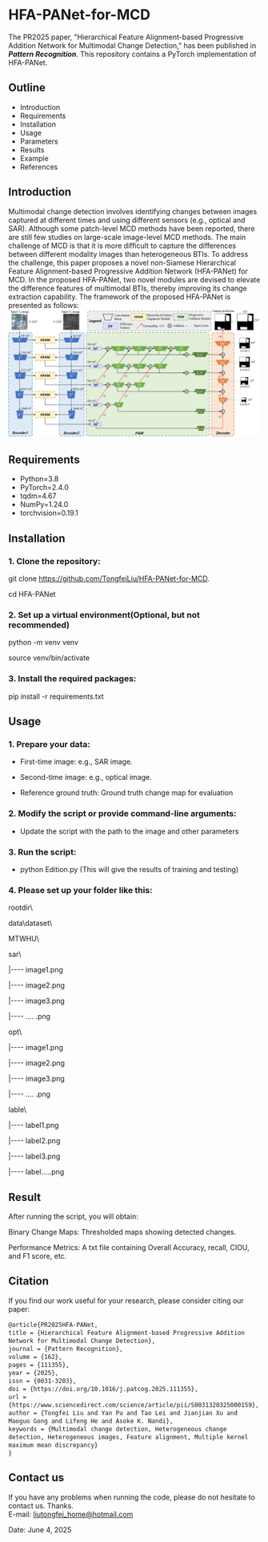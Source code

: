 # HFA-PANet-for-MCD
The PR2025 paper, "Hierarchical Feature Alignment-based Progressive Addition Network for Multimodal Change Detection," has been published in ***Pattern Recognition***.
This repository contains a PyTorch implementation of HFA-PANet.

## Outline

<ul>

 <li>Introduction</li>

  <li>Requirements</li>


  <li>Installation</li>

  <li>Usage</li>

  <li>Parameters</li>

  <li>Results</li>

  <li>Example</li>

  <li>References</li>

</ul>

## Introduction

Multimodal change detection involves identifying changes between images captured at different times and using different sensors (e.g., optical and SAR). Although some patch-level MCD methods have been reported, there are still few studies on large-scale image-level MCD methods. The main challenge of MCD is that it is more difficult to capture the differences between different modality images than heterogeneous BTIs. To address the challenge, this paper proposes a novel non-Siamese Hierarchical Feature Alignment-based Progressive Addition Network (HFA-PANet) for MCD. In the proposed HFA-PANet, two novel modules are devised to elevate the difference features of multimodal BTIs, thereby improving its change extraction capability. The framework of the proposed HFA-PANet is presented as follows:
![Framework of our proposed HFA-PANet)](https://github.com/TongfeiLiu/HFA-PANet-for-MCD/blob/main/Fig/Fig2-Framework.png)

## Requirements
<ul>

  <li>Python=3.8</li>

  <li>PyTorch=2.4.0 </li>

  <li>tqdm=4.67</li>

  <li>NumPy=1.24.0</li>

  <li>torchvision=0.19.1
</li>

</ul>

## Installation

### 1. Clone the repository:

git clone https://github.com/TongfeiLiu/HFA-PANet-for-MCD.

cd HFA-PANet

### 2. Set up a virtual environment(Optional, but not recommended)

python -m venv venv

source venv/bin/activate  

### 3. Install the required packages:

pip install -r requirements.txt

## Usage

### 1. Prepare your data:

* First-time image: e.g., SAR image.
  
* Second-time image: e.g., optical image.
  
* Reference ground truth: Ground truth change map for evaluation
  
### 2. Modify the script or provide command-line arguments:

* Update the script with the path to the image and other parameters
  
### 3. Run the script:

* python Edition.py (This will give the results of training and testing)

### 4. Please set up your folder like this:

rootdir\

data\dataset\

MTWHU\

sar\

|---- image1.png

|---- image2.png

|---- image3.png

|---- .... .png

opt\

|---- image1.png

|---- image2.png

|---- image3.png

|---- .... .png

lable\

|---- label1.png

|---- label2.png

|---- label3.png

|---- label.....png

## Result

After running the script, you will obtain:

Binary Change Maps: Thresholded maps showing detected changes.

Performance Metrics: A txt file containing Overall Accuracy, recall, CIOU, and F1 score, etc.

## Citation
If you find our work useful for your research, please consider citing our paper:
```
@article{PR2025HFA-PANet,
title = {Hierarchical Feature Alignment-based Progressive Addition Network for Multimodal Change Detection},
journal = {Pattern Recognition},
volume = {162},
pages = {111355},
year = {2025},
issn = {0031-3203},
doi = {https://doi.org/10.1016/j.patcog.2025.111355},
url = {https://www.sciencedirect.com/science/article/pii/S0031320325000159},
author = {Tongfei Liu and Yan Pu and Tao Lei and Jianjian Xu and Maoguo Gong and Lifeng He and Asoke K. Nandi},
keywords = {Multimodal change detection, Heterogeneous change detection, Heterogeneous images, Feature alignment, Multiple kernel maximum mean discrepancy}
}
```

## Contact us 

If you have any problems when running the code, please do not hesitate to contact us. Thanks.  
E-mail: liutongfei_home@hotmail.com

Date: June 4, 2025  
